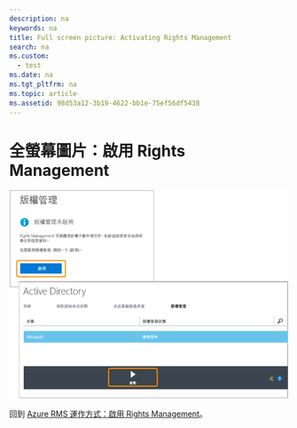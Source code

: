 ```yaml
---
description: na
keywords: na
title: Full screen picture: Activating Rights Management
search: na
ms.custom: 
  - test
ms.date: na
ms.tgt_pltfrm: na
ms.topic: article
ms.assetid: 98d53a12-3b19-4622-bb1e-75ef56df5438
---
```

# 全螢幕圖片：啟用 Rights Management
![](../Image/AzRMS_StoryboardActivate.png)

回到 [Azure RMS 運作方式：啟用 Rights Management](http://technet.microsoft.com/library/jj585026.aspx)。

